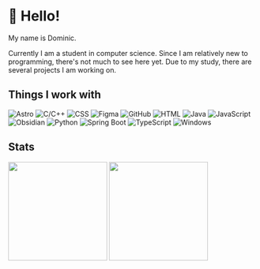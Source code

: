 # 👋 Hello!

My name is Dominic.

Currently I am a student in computer science. Since I am relatively new to programming, there's not much to see here yet. Due to my study, there are several projects I am working on.

## Things I work with
<p>
	<img src="https://img.shields.io/badge/Astro-bc52ee.svg?style=for-the-badge&logo=Astro&logoColor=white&labelColor=000000" alt="Astro" />
	<img src="https://img.shields.io/badge/C/C++-a8b9cc.svg?style=for-the-badge&logo=C&logoColor=ffffff&labelColor=000000" alt="C/C++" />
	<img src="https://img.shields.io/badge/css-663399?style=for-the-badge&logo=CSS&logoColor=ffffff&labelColor=000000" alt="CSS" />
	<img src="https://img.shields.io/badge/Figma-f24e1e.svg?style=for-the-badge&logo=Figma&logoColor=ffffff&labelColor=000000" alt="Figma" />
	<img src="https://img.shields.io/badge/GitHub-181717.svg?style=for-the-badge&logo=GitHub&logoColor=ffffff&labelColor=000000" alt="GitHub" />
	<img src="https://img.shields.io/badge/HTML-e34f26.svg?style=for-the-badge&logo=HTML5&logoColor=ffffff&labelColor=000000" alt="HTML" />
	<img src="https://img.shields.io/badge/Java-4d7997.svg?style=for-the-badge" alt="Java" />
	<img src="https://img.shields.io/badge/JavaScript-f7df1e.svg?style=for-the-badge&logo=JavaScript&logoColor=ffffff&labelColor=000000" alt="JavaScript" />
	<img src="https://img.shields.io/badge/Obsidian-7c3aed.svg?style=for-the-badge&logo=Obsidian&logoColor=ffffff&labelColor=000000" alt="Obsidian" />
	<img src="https://img.shields.io/badge/Python-3776ab.svg?style=for-the-badge&logo=python&logoColor=ffffff&labelColor=000000" alt="Python" />
	<img src="https://img.shields.io/badge/Spring Boot-6db33f.svg?style=for-the-badge&logo=Spring%20Boot&logoColor=ffffff&labelColor=000000" alt="Spring Boot" />
	<img src="https://img.shields.io/badge/TypeScript-3178c6.svg?style=for-the-badge&logo=TypeScript&logoColor=ffffff&labelColor=000000" alt="TypeScript" />
	<img src="https://img.shields.io/badge/Windows-0078d3.svg?style=for-the-badge&logo=Windows&logoColor=ffffff&labelColor=000000" alt="Windows" />
</p>

## Stats
<p>
	<img height=200 align="center" src=https://github-readme-stats.vercel.app/api?username=dominicbrauer&theme=blueberry&show_icons=true&hide_border=true&count_private=true>
	<img height=200 align="center" src=https://github-readme-stats.vercel.app/api/top-langs/?username=dominicbrauer&theme=blueberry&show_icons=true&hide_border=true&layout=compact>
</p>
